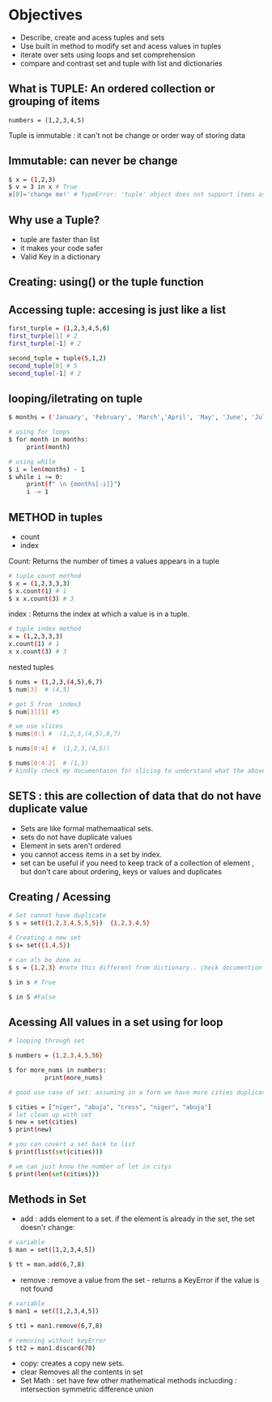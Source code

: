 # Objectives

- Describe, create and acess tuples and sets
- Use built in method to modify set and acess values in tuples
- iterate over sets using loops and set comprehension
- compare and contrast set and tuple with list and dictionaries

## What is TUPLE: An ordered collection or grouping of items

```numbers = (1,2,3,4,5)```

Tuple is immutable : it can't not be change or order way of storing data

## Immutable: can never be change

```bash
$ x = (1,2,3)
$ v = 3 in x # True
x[0]='change me!' # TypeError: 'tuple' object does not support items assignment
```

## Why use a Tuple?

- tuple are faster than list
- it makes your code safer
- Valid Key in a dictionary

## Creating: using() or the tuple function

## Accessing tuple: accesing is just like a list

```bash
first_turple = (1,2,3,4,5,6)
first_turple[1] # 2
first_turple[-1] # 2

second_tuple = tuple(5,1,2)
second_tuple[0] # 5
second_tuple[-1] # 2
```

## looping/iletrating on tuple

```bash
$ months = ('January', 'February', 'March','April', 'May', 'June', 'July','August', 'September','October','November', 'December')

# using for loops
$ for month in months:
     print(month)

# using while
$ i = len(months) - 1
$ while i >= 0:
     print(f" \n {months[-i]}")
     i -= 1
```

## METHOD in tuples

- count
- index

Count: Returns the number of times a values appears in a tuple

```bash
# tuple count method
$ x = (1,2,3,3,3)
$ x.count(1) # 1
$ x x.count(3) # 3
```

index : Returns the index at which a value is in a tuple.

```bash
# tuple index method
x = (1,2,3,3,3)
x.count(1) # 1
x x.count(3) # 3
```

nested tuples

```bash
$ nums = (1,2,3,(4,5),6,7)
$ num[3]  # (4,5)

# get 5 from  index3
$ num[3][1] #5

# we use slices
$ nums[0:] #  (1,2,3,(4,5),6,7)

$ nums[0:4] #  (1,2,3,(4,5))

$ nums[0:4:2]  # (1,3) 
# kindly check my documentaion for slicing to understand what the above does
```

## SETS : this are collection of data that do not have duplicate value

- Sets are like formal mathemaatical sets.
- sets do not have duplicate values
- Element in sets aren't ordered
- you cannot access items in a set by index.
- set can be useful if you need to keep track of a collection of element , but don't care about ordering, keys or values and duplicates

## Creating / Acessing

```bash
# Set cannot have duplicate
$ s = set({1,2,3,4,5,5,5})  {1,2,3,4,5}

# Creating a new set 
$ s= set({1,4,5})

# can als be done as
$ s = {1,2,3} #note this different from dictionary.. check documention of dictionary above

$ in s # True

$ in S #False

```

## Acessing All values in a set using for loop

```bash
# looping through set

$ numbers = {1,2,3,4,5,56}

$ for more_nums in numbers:
          print(more_nums)

# good use case of set: assuming in a form we have more cities duplicate

$ cities = ["niger", "abuja", "cross", "niger", "abuja"]
# let clean up with set
$ new = set(cities)
$ print(new)

# you can covert a set back to list
$ print(list(set(cities)))

# we can just know the number of let in citys
$ print(len(set(cities)))
```

## Methods in Set

- add : adds element to a set. if the element is already in the set, the set doesn'r change:

```bash
# variable
$ man = set([1,2,3,4,5])

$ tt = man.add(6,7,8)
```

- remove : remove a value from the set - returns a KeyError if the value is not found

```bash
# variable
$ man1 = set([1,2,3,4,5])

$ tt1 = man1.remove(6,7,8)

# removing without keyError
$ tt2 = man1.discard(78)
```

- copy: creates a copy new sets.
- clear Removes all the contents in set
- Set Math : set have few other mathematical methods
 inclucding :
   intersection
   symmetric difference
   union
